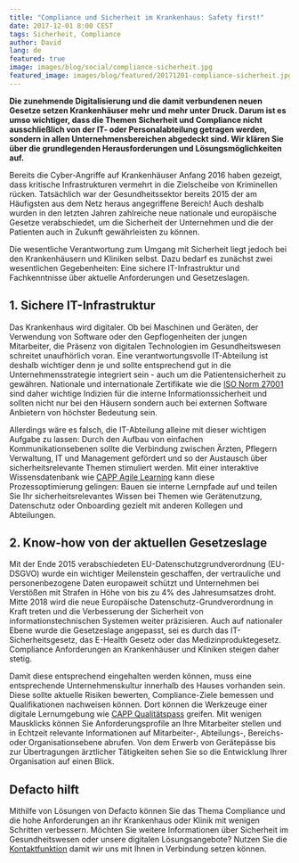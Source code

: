 ```yaml
---
title: "Compliance und Sicherheit im Krankenhaus: Safety first!"
date: 2017-12-01 8:00 CEST
tags: Sicherheit, Compliance
author: David
lang: de
featured: true
image: images/blog/social/compliance-sicherheit.jpg
featured_image: images/blog/featured/20171201-compliance-sicherheit.jpg
---
```


**Die zunehmende Digitalisierung und die damit verbundenen neuen Gesetze setzen Krankenhäuser mehr und mehr unter Druck. Darum ist es umso wichtiger, dass die Themen Sicherheit und Compliance nicht ausschließlich von der IT- oder Personalabteilung getragen werden, sondern in allen Unternehmensbereichen abgedeckt sind. Wir klären Sie über die grundlegenden Herausforderungen und Lösungsmöglichkeiten auf.**

Bereits die Cyber-Angriffe auf Krankenhäuser Anfang 2016 haben gezeigt, dass kritische Infrastrukturen vermehrt in die Zielscheibe von Kriminellen rücken. Tatsächlich war der Gesundheitssektor bereits 2015 der am Häufigsten aus dem Netz heraus angegriffene Bereich! Auch deshalb wurden in den letzten Jahren zahlreiche neue nationale und europäische Gesetze verabschiedet, um die Sicherheit der Unternehmen und die der Patienten auch in Zukunft gewährleisten zu können.

Die wesentliche Verantwortung zum Umgang mit Sicherheit liegt jedoch bei den Krankenhäusern und Kliniken selbst. Dazu bedarf es zunächst zwei wesentlichen Gegebenheiten: Eine sichere IT-Infrastruktur und Fachkenntnisse über aktuelle Anforderungen und Gesetzeslagen.

## 1. Sichere IT-Infrastruktur

Das Krankenhaus wird digitaler. Ob bei Maschinen und Geräten, der Verwendung von Software oder den Gepflogenheiten der jungen Mitarbeiter, die Präsenz von digitalen Technologien im Gesundheitswesen schreitet unaufhörlich voran. Eine verantwortungsvolle IT-Abteilung ist deshalb wichtiger denn je und sollte entsprechend gut in die Unternehmensstrategie integriert sein - auch um die Patientensicherheit zu gewähren. Nationale und internationale Zertifikate wie die [ISO Norm 27001](/hosting-sicherheit/) sind daher wichtige Indizien für die interne Informationssicherheit und sollten nicht nur bei den Häusern sondern auch bei externen Software Anbietern von höchster Bedeutung sein.

Allerdings wäre es falsch, die IT-Abteilung alleine mit dieser wichtigen Aufgabe zu lassen: Durch den Aufbau von einfachen Kommunikationsebenen sollte die Verbindung zwischen Ärzten, Pflegern Verwaltung, IT und Management gefördert und so der Austausch über sicherheitsrelevante Themen stimuliert werden. Mit einer interaktive Wissensdatenbank wie [CAPP Agile Learning](/capp-agile-learning/) kann diese Prozessoptimierung gelingen: Bauen sie interne Lernpfade auf und teilen Sie Ihr sicherheitsrelevantes Wissen bei Themen wie Gerätenutzung, Datenschutz oder Onboarding gezielt mit anderen Kollegen und Abteilungen.

## 2. Know-how von der aktuellen Gesetzeslage

Mit der Ende 2015 verabschiedeten EU-Datenschutzgrundverordnung (EU-DSGVO) wurde ein wichtiger Meilenstein geschaffen, der vertrauliche und personenbezogene Daten europaweit schützt und Unternehmen bei Verstößen mit Strafen in Höhe von bis zu 4% des Jahresumsatzes droht. Mitte 2018 wird die neue Europäische Datenschutz-Grundverordnung in Kraft treten und die Verbesserung der Sicherheit von informationstechnischen Systemen weiter präzisieren. Auch auf nationaler Ebene wurde die Gesetzeslage angepasst, sei es durch das IT-Sicherheitsgesetz, das E-Health Gesetz oder das Medizinproduktegesetz. Compliance Anforderungen an Krankenhäuser und Kliniken steigen daher stetig.

Damit diese entsprechend eingehalten werden können, muss eine entsprechende Unternehmenskultur innerhalb des Hauses vorhanden sein. Diese sollte aktuelle Risiken bewerten, Compliance-Ziele bemessen und Qualifikationen nachweisen können. Dort können die Werkzeuge einer digitale Lernumgebung wie [CAPP Qualitätspass](/qualitatspass/) greifen. Mit wenigen Mausklicks können Sie Anforderungsprofile an Ihre Mitarbeiter stellen und in Echtzeit relevante Informationen auf Mitarbeiter-, Abteilungs-, Bereichs- oder Organisationsebene abrufen. Von dem Erwerb von Gerätepässe bis zur Übertragungen ärztlicher Tätigkeiten sehen Sie so die Entwicklung Ihrer Organisation auf einen Blick.

## Defacto hilft

Mithilfe von Lösungen von Defacto können Sie das Thema Compliance und die hohe Anforderungen an ihr Krankenhaus oder Klinik mit wenigen Schritten verbessern. Möchten Sie weitere Informationen über Sicherheit im Gesundheitswesen oder unsere digitalen Lösungsangebote? Nutzen Sie die [Kontaktfunktion](/kontakt/) damit wir uns mit Ihnen in Verbindung setzen können.
